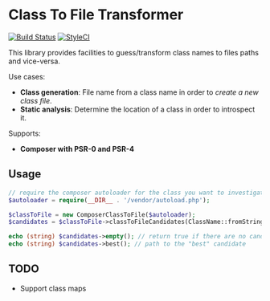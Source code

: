 Class To File Transformer
=========================

[![Build Status](https://travis-ci.org/dtl/composer-inflector.svg?branch=master)](https://travis-ci.org/dtl/composer-inflector)
[![StyleCI](https://styleci.io/repos/<repo-id>/shield)](https://styleci.io/repos/<repo-id>)

This library provides facilities to guess/transform class names to files paths
and vice-versa.

Use cases:

- **Class generation**: File name from a class name in order to *create a new class file*.
- **Static analysis**: Determine the location of a class in order to
  introspect it.

Supports:

- **Composer with PSR-0 and PSR-4**

Usage
-----

```php
// require the composer autoloader for the class you want to investigate
$autoloader = require(__DIR__ . '/vendor/autoload.php');

$classToFile = new ComposerClassToFile($autoloader);
$candidates = $classToFile->classToFileCandidates(ClassName::fromString('Foobar\\Barfoo\\MyClass');

echo (string) $candidates->empty(); // return true if there are no candidates
echo (string) $candidates->best(); // path to the "best" candidate
```

TODO
----

- Support class maps

